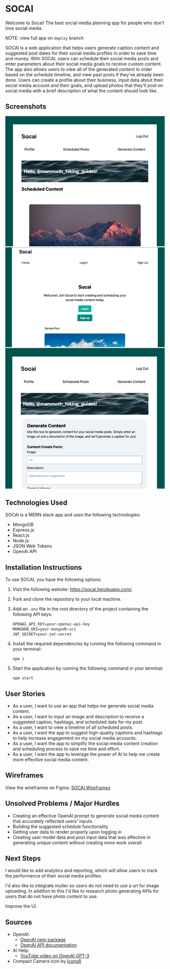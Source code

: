 # SOCAI

Welcome to Socai! The best social media planning app for people who don't love social media. 

NOTE: view full app on ```deploy``` branch

SOCAI is a web application that helps users generate caption content and suggested post dates for their social media profiles in order to save time and money. With SOCAI, users can schedule their social media posts and enter parameters about their social media goals to receive custom content. The app also allows users to view all of the generated content in order based on the schedule timeline, and view past posts if they’ve already been done. Users can create a profile about their business, input data about their social media account and their goals, and upload photos that they’ll post on social media with a brief description of what the content should look like.

## Screenshots

![SOCAI Landing Page](frontend/src/assets/socai-sched.png)
![SOCAI Dashboard](frontend/src/assets/socai-home.png)
![SOCAI Profile](frontend/src/assets/socai-gen.png)

## Technologies Used

SOCAI is a MERN stack app and uses the following technologies:
- MongoDB
- Express.js
- React.js
- Node.js
- JSON Web Tokens
- OpenAi API 

## Installation Instructions 

To use SOCAI, you have the following options: 

1. Visit the following website: https://socai.herokuapp.com/. 

2. Fork and clone the repository to your local machine. 

3. Add an `.env` file in the root directory of the project containing the following API keys: 

   ```
   OPENAI_API_KEY=your-openai-api-key
   MONGODB_URI=your-mongodb-uri
   JWT_SECRET=your-jwt-secret
   ```

4. Install the required dependencies by running the following command in your terminal: 

   ```
   npm i
   ```

5. Start the application by running the following command in your terminal: 

   ```
   npm start
   ```

## User Stories

- As a user, I want to use an app that helps me generate social media content.
- As a user, I want to input an image and description to receive a suggested caption, hashtags, and scheduled date for my post.
- As a user, I want to view a timeline of all scheduled posts.
- As a user, I want the app to suggest high-quality captions and hashtags to help increase engagement on my social media accounts.
- As a user, I want the app to simplify the social media content creation and scheduling process to save me time and effort.
- As a user, I want the app to leverage the power of AI to help me create more effective social media content.

## Wireframes

View the wireframes on Figma: [SOCAI Wireframes](https://www.figma.com/file/Zg8KFrDKNQagcTZ4C50wnm/content-creator?node-id=0-1&t=IsiAQVmaqn1ERaDv-0)

## Unsolved Problems / Major Hurdles

- Creating an effective OpenAI prompt to generate social media content that accurately reflected users' inputs.
- Building the suggested schedule functionality
- Getting user data to render properly upon logging in
- Creating user model data and post input data that was effective in generating unique content without creating more work overall

## Next Steps

I would like to add analytics and reporting, which will allow users to track the performance of their social media profiles. 

I'd also like to integrate multer so users do not need to use a url for image uploading. In addition to this I'd like to research photo generating APIs for users that do not have photo content to use. 

Improve the UI. 

## Sources

- OpenAI:
  - [OpenAI npm package](https://www.npmjs.com/package/openai-api)
  - [OpenAI API documentation](https://platform.openai.com/docs/libraries)
- AI Help:
  - [YouTube video on OpenAI GPT-3](https://www.youtube.com/watch?v=_tYuhnlw7OU)
- Compact Camera icon by [Icons8](https://icons8.com/icon/85921/compact-camera) 